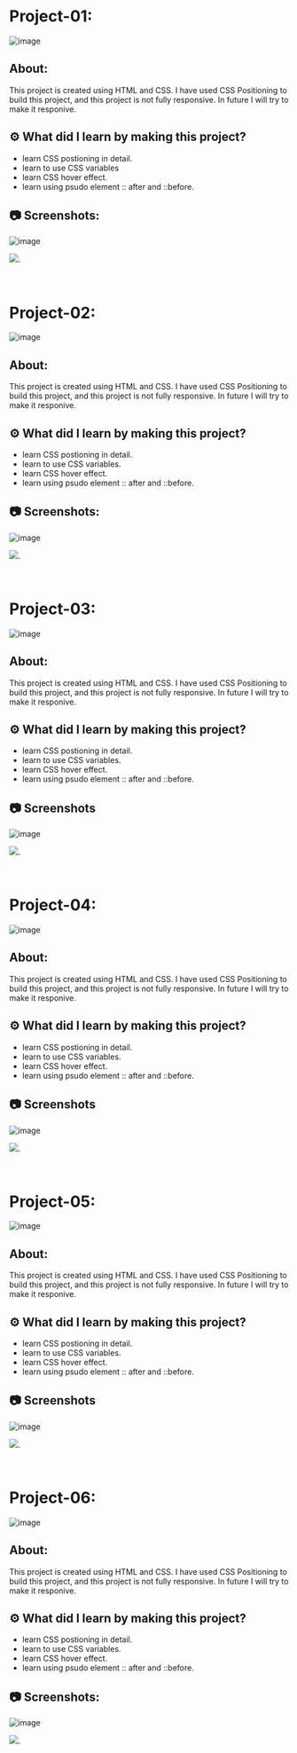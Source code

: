 
# Project-01:

![image](https://img.shields.io/badge/HTML-CSS-orange)


## About:

This project is created using HTML and CSS. I have used CSS Positioning to build this project, and this project is not fully responsive. In future I will try to make it responive.

## ⚙️ What did I learn by making this project?

-   learn CSS postioning in detail.
-   learn to use CSS variables
-   learn CSS hover effect.
-   learn using psudo element :: after and ::before.

## 📷 Screenshots:

![image](https://github.com/vitthal-korvan/FJFS2.0-Ineuron-HTML-and-CSS-WebPages/blob/main/Project%201/screenshot.PNG)

[<img src= "https://img.shields.io/badge/PROJCET LINK-1DA55F?style=for-the-badge&logo=&logoColor=white" />](https://build-tomorrow-webpage.netlify.app/).

<br>


# Project-02:

![image](https://img.shields.io/badge/HTML-CSS-orange)


## About:

This project is created using HTML and CSS. I have used CSS Positioning to build this project, and this project is not fully responsive. In future I will try to make it responive.

## ⚙️ What did I learn by making this project?

-   learn CSS postioning in detail.
-   learn to use CSS variables.
-   learn CSS hover effect.
-   learn using psudo element :: after and ::before.

## 📷 Screenshots:


![image](https://github.com/vitthal-korvan/FJFS2.0-Ineuron-HTML-and-CSS-WebPages/blob/main/Project%202/screenshot.PNG)

[<img src= "https://img.shields.io/badge/PROJCET LINK-1DA55F?style=for-the-badge&logo=&logoColor=white" />](https://calm-webpages.netlify.app/).


<br>


# Project-03:

![image](https://img.shields.io/badge/HTML-CSS-orange)


## About:


This project is created using HTML and CSS. I have used CSS Positioning to build this project, and this project is not fully responsive. In future I will try to make it responive.

## ⚙️ What did I learn by making this project?

-   learn CSS postioning in detail.
-   learn to use CSS variables.
-   learn CSS hover effect.
-   learn using psudo element :: after and ::before.


## 📷 Screenshots

![image](https://github.com/vitthal-korvan/FJFS2.0-Ineuron-HTML-and-CSS-WebPages/blob/main/Project%203/screenshot.PNG)

[<img src= "https://img.shields.io/badge/PROJCET LINK-1DA55F?style=for-the-badge&logo=&logoColor=white" />](https://digital-marketing-webpages.netlify.app/).


<br>


# Project-04:

![image](https://img.shields.io/badge/HTML-CSS-orange)


## About:

This project is created using HTML and CSS. I have used CSS Positioning to build this project, and this project is not fully responsive. In future I will try to make it responive.

## ⚙️ What did I learn by making this project?

-   learn CSS postioning in detail.
-   learn to use CSS variables.
-   learn CSS hover effect.
-   learn using psudo element :: after and ::before.


## 📷 Screenshots

![image](https://github.com/vitthal-korvan/FJFS2.0-Ineuron-HTML-and-CSS-WebPages/blob/main/Project%204/screenshot.PNG)

[<img src= "https://img.shields.io/badge/PROJCET LINK-1DA55F?style=for-the-badge&logo=&logoColor=white" />](https://law-and-justice-webpage.netlify.app/).


<br>


# Project-05:

![image](https://img.shields.io/badge/HTML-CSS-orange)


## About:

This project is created using HTML and CSS. I have used CSS Positioning to build this project, and this project is not fully responsive. In future I will try to make it responive.

## ⚙️ What did I learn by making this project?

-   learn CSS postioning in detail.
-   learn to use CSS variables.
-   learn CSS hover effect.
-   learn using psudo element :: after and ::before.


## 📷 Screenshots

![image](https://github.com/vitthal-korvan/FJFS2.0-Ineuron-HTML-and-CSS-WebPages/blob/main/Project%205/screenshot.PNG)


[<img src= "https://img.shields.io/badge/PROJCET LINK-1DA55F?style=for-the-badge&logo=&logoColor=white" />](https://medifine-webpage-app.netlify.app/).


<br>


# Project-06:

![image](https://img.shields.io/badge/HTML-CSS-orange)


## About:

This project is created using HTML and CSS. I have used CSS Positioning to build this project, and this project is not fully responsive. In future I will try to make it responive.

## ⚙️ What did I learn by making this project?

-   learn CSS postioning in detail.
-   learn to use CSS variables.
-   learn CSS hover effect.
-   learn using psudo element :: after and ::before.


## 📷 Screenshots:

![image](https://github.com/vitthal-korvan/FJFS2.0-Ineuron-HTML-and-CSS-WebPages/blob/main/Project%206/screenshot.PNG)


[<img src= "https://img.shields.io/badge/PROJCET LINK-1DA55F?style=for-the-badge&logo=&logoColor=white" />](https://street-style-webpages.netlify.app/).

